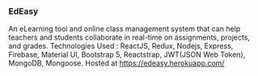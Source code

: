 ### EdEasy
An eLearning tool and online class management system that can help teachers and students collaborate in real-time on assignments, projects, and grades.
Technologies Used : ReactJS, Redux, Nodejs, Express, Firebase, Material UI, Bootstrap 5, Reactstrap, JWT(JSON Web Token), MongoDB, Mongoose.
Hosted at https://edeasy.herokuapp.com/
